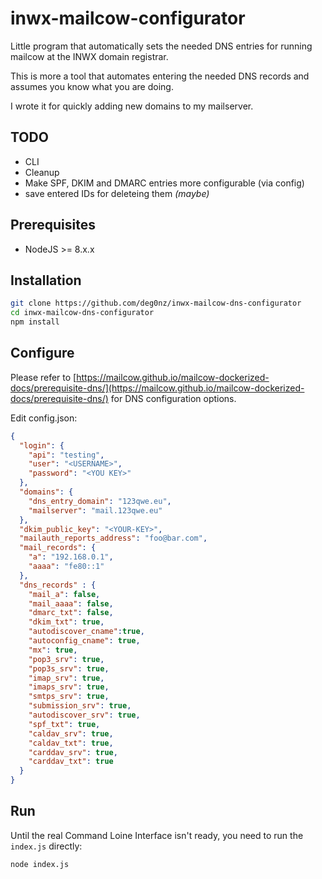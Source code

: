 # inwx-mailcow-configurator
Little program that automatically sets the needed DNS entries for running mailcow at the INWX domain registrar.

This is more a tool that automates entering the needed DNS records and assumes you know what you are doing.

I wrote it for quickly adding new domains to my mailserver.

## TODO

* CLI
* Cleanup
* Make SPF, DKIM and DMARC entries more configurable (via config)
* save entered IDs for deleteing them *(maybe)*

## Prerequisites

* NodeJS >= 8.x.x

## Installation

``` bash
git clone https://github.com/deg0nz/inwx-mailcow-dns-configurator
cd inwx-mailcow-dns-configurator
npm install
```

## Configure

Please refer to [https://mailcow.github.io/mailcow-dockerized-docs/prerequisite-dns/](https://mailcow.github.io/mailcow-dockerized-docs/prerequisite-dns/) for DNS configuration options.

Edit config.json:

``` json
{
  "login": {
    "api": "testing",
    "user": "<USERNAME>",
    "password": "<YOU KEY>"
  },
  "domains": {
    "dns_entry_domain": "123qwe.eu",
    "mailserver": "mail.123qwe.eu"
  },
  "dkim_public_key": "<YOUR-KEY>",
  "mailauth_reports_address": "foo@bar.com",
  "mail_records": {
    "a": "192.168.0.1",
    "aaaa": "fe80::1"
  },
  "dns_records" : {
    "mail_a": false,
    "mail_aaaa": false,
    "dmarc_txt": false,
    "dkim_txt": true,
    "autodiscover_cname":true,
    "autoconfig_cname": true,
    "mx": true,
    "pop3_srv": true,
    "pop3s_srv": true,
    "imap_srv": true,
    "imaps_srv": true,
    "smtps_srv": true,
    "submission_srv": true,
    "autodiscover_srv": true,
    "spf_txt": true,
    "caldav_srv": true,
    "caldav_txt": true,
    "carddav_srv": true,
    "carddav_txt": true
  }
}
```

## Run

Until the real Command Loine Interface isn't ready, you need to run the `index.js` directly:

``` bash
node index.js
```
